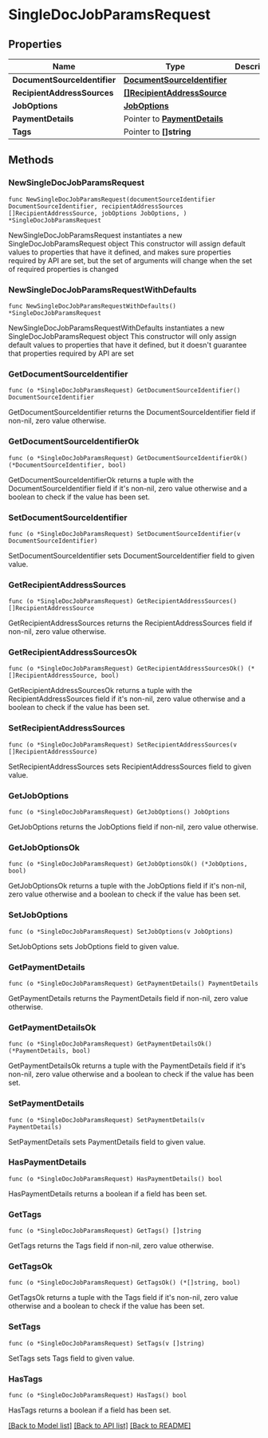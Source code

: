 # SingleDocJobParamsRequest

## Properties

Name | Type | Description | Notes
------------ | ------------- | ------------- | -------------
**DocumentSourceIdentifier** | [**DocumentSourceIdentifier**](DocumentSourceIdentifier.md) |  | 
**RecipientAddressSources** | [**[]RecipientAddressSource**](RecipientAddressSource.md) |  | 
**JobOptions** | [**JobOptions**](JobOptions.md) |  | 
**PaymentDetails** | Pointer to [**PaymentDetails**](PaymentDetails.md) |  | [optional] 
**Tags** | Pointer to **[]string** |  | [optional] 

## Methods

### NewSingleDocJobParamsRequest

`func NewSingleDocJobParamsRequest(documentSourceIdentifier DocumentSourceIdentifier, recipientAddressSources []RecipientAddressSource, jobOptions JobOptions, ) *SingleDocJobParamsRequest`

NewSingleDocJobParamsRequest instantiates a new SingleDocJobParamsRequest object
This constructor will assign default values to properties that have it defined,
and makes sure properties required by API are set, but the set of arguments
will change when the set of required properties is changed

### NewSingleDocJobParamsRequestWithDefaults

`func NewSingleDocJobParamsRequestWithDefaults() *SingleDocJobParamsRequest`

NewSingleDocJobParamsRequestWithDefaults instantiates a new SingleDocJobParamsRequest object
This constructor will only assign default values to properties that have it defined,
but it doesn't guarantee that properties required by API are set

### GetDocumentSourceIdentifier

`func (o *SingleDocJobParamsRequest) GetDocumentSourceIdentifier() DocumentSourceIdentifier`

GetDocumentSourceIdentifier returns the DocumentSourceIdentifier field if non-nil, zero value otherwise.

### GetDocumentSourceIdentifierOk

`func (o *SingleDocJobParamsRequest) GetDocumentSourceIdentifierOk() (*DocumentSourceIdentifier, bool)`

GetDocumentSourceIdentifierOk returns a tuple with the DocumentSourceIdentifier field if it's non-nil, zero value otherwise
and a boolean to check if the value has been set.

### SetDocumentSourceIdentifier

`func (o *SingleDocJobParamsRequest) SetDocumentSourceIdentifier(v DocumentSourceIdentifier)`

SetDocumentSourceIdentifier sets DocumentSourceIdentifier field to given value.


### GetRecipientAddressSources

`func (o *SingleDocJobParamsRequest) GetRecipientAddressSources() []RecipientAddressSource`

GetRecipientAddressSources returns the RecipientAddressSources field if non-nil, zero value otherwise.

### GetRecipientAddressSourcesOk

`func (o *SingleDocJobParamsRequest) GetRecipientAddressSourcesOk() (*[]RecipientAddressSource, bool)`

GetRecipientAddressSourcesOk returns a tuple with the RecipientAddressSources field if it's non-nil, zero value otherwise
and a boolean to check if the value has been set.

### SetRecipientAddressSources

`func (o *SingleDocJobParamsRequest) SetRecipientAddressSources(v []RecipientAddressSource)`

SetRecipientAddressSources sets RecipientAddressSources field to given value.


### GetJobOptions

`func (o *SingleDocJobParamsRequest) GetJobOptions() JobOptions`

GetJobOptions returns the JobOptions field if non-nil, zero value otherwise.

### GetJobOptionsOk

`func (o *SingleDocJobParamsRequest) GetJobOptionsOk() (*JobOptions, bool)`

GetJobOptionsOk returns a tuple with the JobOptions field if it's non-nil, zero value otherwise
and a boolean to check if the value has been set.

### SetJobOptions

`func (o *SingleDocJobParamsRequest) SetJobOptions(v JobOptions)`

SetJobOptions sets JobOptions field to given value.


### GetPaymentDetails

`func (o *SingleDocJobParamsRequest) GetPaymentDetails() PaymentDetails`

GetPaymentDetails returns the PaymentDetails field if non-nil, zero value otherwise.

### GetPaymentDetailsOk

`func (o *SingleDocJobParamsRequest) GetPaymentDetailsOk() (*PaymentDetails, bool)`

GetPaymentDetailsOk returns a tuple with the PaymentDetails field if it's non-nil, zero value otherwise
and a boolean to check if the value has been set.

### SetPaymentDetails

`func (o *SingleDocJobParamsRequest) SetPaymentDetails(v PaymentDetails)`

SetPaymentDetails sets PaymentDetails field to given value.

### HasPaymentDetails

`func (o *SingleDocJobParamsRequest) HasPaymentDetails() bool`

HasPaymentDetails returns a boolean if a field has been set.

### GetTags

`func (o *SingleDocJobParamsRequest) GetTags() []string`

GetTags returns the Tags field if non-nil, zero value otherwise.

### GetTagsOk

`func (o *SingleDocJobParamsRequest) GetTagsOk() (*[]string, bool)`

GetTagsOk returns a tuple with the Tags field if it's non-nil, zero value otherwise
and a boolean to check if the value has been set.

### SetTags

`func (o *SingleDocJobParamsRequest) SetTags(v []string)`

SetTags sets Tags field to given value.

### HasTags

`func (o *SingleDocJobParamsRequest) HasTags() bool`

HasTags returns a boolean if a field has been set.


[[Back to Model list]](../README.md#documentation-for-models) [[Back to API list]](../README.md#documentation-for-api-endpoints) [[Back to README]](../README.md)


